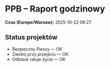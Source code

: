 # PPB – Raport godzinowy
**Czas (Europe/Warsaw):** 2025-10-22 06:27

## Status projektów
- Bezpieczny Pieszy — OK
- Zwolnij przy przejściu — OK
- Odblask ratuje życie — OK

